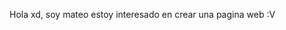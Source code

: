 Hola xd, soy mateo
estoy interesado en crear una pagina web :V


<!---
Mateus12212/Mateus12212 is a ✨ special ✨ repository because its `README.md` (this file) appears on your GitHub profile.
You can click the Preview link to take a look at your changes.
--->
